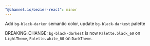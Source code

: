 ```yaml
---
"@channel.io/bezier-react": minor
---
```


Add `bg-black-darker` semantic color, update `bg-black-darkest` palette

BREAKING_CHANGE: `bg-black-darkest` is now `Palette.black_60` on `LightTheme`, `Palette.white_60` on `DarkTheme`.

